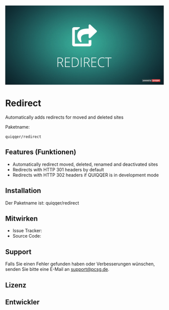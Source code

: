 ![QUIQQER Redirect](bin/images/Readme.jpg)


Redirect
========

Automatically adds redirects for moved and deleted sites

Paketname:

    quiqqer/redirect


Features (Funktionen)
--------
- Automatically redirect moved, deleted, renamed and deactivated sites
- Redirects with HTTP 301 headers by default
- Redirects with HTTP 302 headers if QUIQQER is in development mode 

Installation
------------

Der Paketname ist: quiqqer/redirect


Mitwirken
----------

- Issue Tracker: 
- Source Code: 


Support
-------

Falls Sie einen Fehler gefunden haben oder Verbesserungen wünschen,
senden Sie bitte eine E-Mail an support@pcsg.de.


Lizenz
-------


Entwickler
--------

